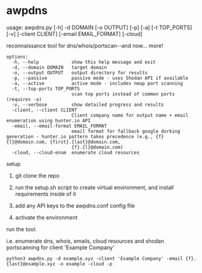 # awpdns

usage: awpdns.py [-h] -d DOMAIN [-o OUTPUT] [-p] [-a] [-t TOP_PORTS] [-v] [-client CLIENT] [-email EMAIL_FORMAT] [-cloud]

reconnaissance tool for dns/whois/portscan--and now... more!

```
options:
  -h, --help            show this help message and exit
  -d, --domain DOMAIN   target domain
  -o, --output OUTPUT   output directory for results
  -p, --passive         passive mode - uses Shodan API if available
  -a, --active          active mode - includes nmap port scanning
  -t, --top-ports TOP_PORTS
                        scan top ports instead of common ports (requires -a)
  -v, --verbose         show detailed progress and results
  -client, --client CLIENT
                        Client company name for output name + email enumeration using hunter.io API
  -email, --email-format EMAIL_FORMAT
                        email format for fallback google dorking generation - hunter.io pattern takes precedence (e.g., {f}{l}@domain.com, {first}.{last}@domain.com,
                        {f}.{l}@domain.com)
  -cloud, --cloud-enum  enumerate cloud resources
```

setup

1. git clone the repo

2. run the setup.sh script to create virtual environment, and install requirements inside of it

3. add any API keys to the awpdns.conf config file

4. activate the environment 

run the tool:

i.e. enumerate dns, whois, emails, cloud resources and shodan portscanning for client 'Example Company'

`python3 awpdns.py -d example.xyz -client 'Example Company' -email {f}.{last}@example.xyz -o example -cloud -p`
